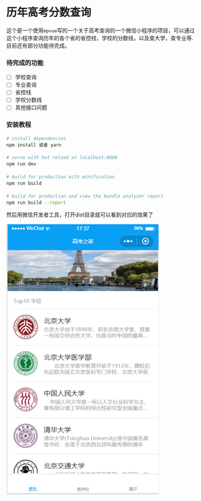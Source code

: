 # 历年高考分数查询

这个是一个使用`mpvue`写的一个关于高考查询的一个微信小程序的项目，可以通过这个小程序查询历年的各个省的省控线，学校的分数线，以及查大学，查专业等.目前还有部分功能待完成。

### 待完成的功能

- [ ] 学校查询
- [ ] 专业查询
- [ ] 省控线
- [ ] 学校分数线
- [ ] 其他接口问题

### 安装教程

``` bash
# install dependencies
npm install 或者 yarn

# serve with hot reload at localhost:8080
npm run dev

# build for production with minification
npm run build

# build for production and view the bundle analyzer report
npm run build --report
```

然后用微信开发者工具，打开dist目录就可以看到对应的效果了

![](screen.png)
